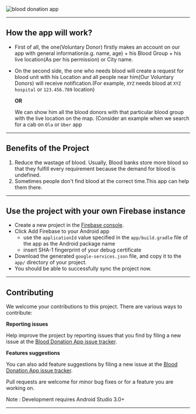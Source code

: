 ![blood donation app](https://user-images.githubusercontent.com/25679263/39100590-363db566-46a9-11e8-9b39-4daf32a287fd.png)

---

## How the app will work?
 * First of all, the one(Voluntary Donor) firstly makes an account on our app with general information(e.g. name, age) + his Blood Group + his live location(As per his permission) or City name.
 * On the second side, the one who needs blood will create a request for blood unit with his Location and all people near him(Our Voluntary Donors) will receive notification.(For example, `XYZ` needs blood at `XYZ hospital` or `123.456.789` location)
 
   **OR**
   
   We can show him all the blood donors with that particular blood group with the live location on the map. (Consider an example when we search for a cab on `Ola` or `Uber` app

---

## Benefits of the Project 

1) Reduce the wastage of blood. Usually, Blood banks store more blood so that they fulfill every requirement because the demand for blood is undefined.
2) Sometimes people don't find blood at the correct time.This app can help them there.

---

## Use the project with your own Firebase instance

* Create a new project in the [Firebase console][1].
* Click Add Firebase to your Android app
   * use the `applicationId` value specified in the `app/build.gradle` file of the app as the Android package name
   * insert SHA-1 fingerprint of your debug certificate
* Download the generated `google-services.json` file, and copy it to the `app/` directory of your project.
* You should be able to successfully sync the project now.
---

## Contributing

We welcome your contributions to this project. There are various ways to contribute:

**Reporting issues**

Help improve the project by reporting issues that you find by filing a new issue at the [Blood Donation App issue tracker][0].

**Features suggestions**

You can also add feature suggestions by filing a new issue at the [Blood Donation App issue tracker][0].

Pull requests are welcome for minor bug fixes or for a feature you are working on.

Note : Development requires Android Studio 3.0+

---

[0]: https://github.com/UdacityAndroidDevScholarship/blood-donation/issues
[1]: https://console.firebase.google.com

